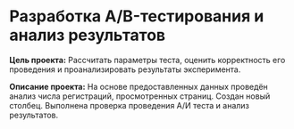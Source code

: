 # Разработка A/B-тестирования и анализ результатов

**Цель проекта:** Рассчитать параметры теста, оценить корректность его проведения и проанализировать результаты эксперимента.

**Описание проекта:** На основе предоставленных данных проведён анализ числа регистраций, просмотренных страниц. Создан новый столбец. Выполнена проверка проведения А/И теста и анализ результатов. 
